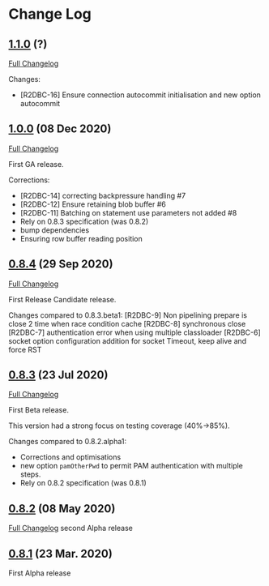 # Change Log
## [1.1.0](https://github.com/mariadb-corporation/mariadb-connector-r2dbc/tree/1.1.0) (?)
[Full Changelog](https://github.com/mariadb-corporation/mariadb-connector-r2dbc/compare/1.0.0...1.1.0)

Changes:
* [R2DBC-16] Ensure connection autocommit initialisation and new option autocommit

## [1.0.0](https://github.com/mariadb-corporation/mariadb-connector-r2dbc/tree/1.0.0) (08 Dec 2020)
[Full Changelog](https://github.com/mariadb-corporation/mariadb-connector-r2dbc/compare/0.8.4...1.0.0)

First GA release.

Corrections:
* [R2DBC-14] correcting backpressure handling #7
* [R2DBC-12] Ensure retaining blob buffer #6
* [R2DBC-11] Batching on statement use parameters not added #8
* Rely on 0.8.3 specification (was 0.8.2)
* bump dependencies
* Ensuring row buffer reading position

## [0.8.4](https://github.com/mariadb-corporation/mariadb-connector-r2dbc/tree/0.8.4) (29 Sep 2020)
[Full Changelog](https://github.com/mariadb-corporation/mariadb-connector-r2dbc/compare/0.8.3...0.8.4)

First Release Candidate release.

Changes compared to 0.8.3.beta1:
[R2DBC-9] Non pipelining prepare is close 2 time when race condition cache
[R2DBC-8] synchronous close
[R2DBC-7] authentication error when using multiple classloader
[R2DBC-6] socket option configuration addition for socket Timeout, keep alive and force RST

## [0.8.3](https://github.com/mariadb-corporation/mariadb-connector-r2dbc/tree/0.8.3) (23 Jul 2020)
[Full Changelog](https://github.com/mariadb-corporation/mariadb-connector-r2dbc/compare/0.8.2...0.8.3)

First Beta release.

This version had a strong focus on testing coverage (40%->85%).

Changes compared to 0.8.2.alpha1:
* Corrections and optimisations
* new option `pamOtherPwd` to permit PAM authentication with multiple steps. 
* Rely on 0.8.2 specification (was 0.8.1)


## [0.8.2](https://github.com/mariadb-corporation/mariadb-connector-r2dbc/tree/0.8.2) (08 May 2020)
[Full Changelog](https://github.com/mariadb-corporation/mariadb-connector-r2dbc/compare/0.8.1...0.8.2)
second Alpha release

## [0.8.1](https://github.com/mariadb-corporation/mariadb-connector-r2dbc/tree/0.8.1) (23 Mar. 2020)
First Alpha release